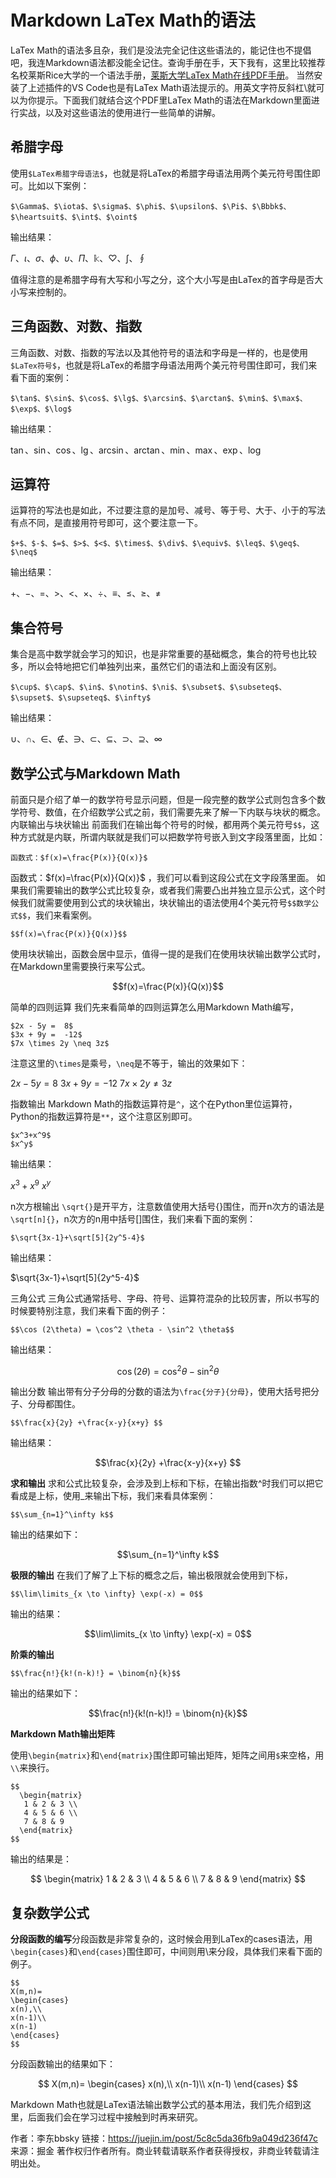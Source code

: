 # Markdown LaTex Math的语法

LaTex Math的语法多且杂，我们是没法完全记住这些语法的，能记住也不提倡吧，我连Markdown语法都没能全记住。查询手册在手，天下我有，这里比较推荐名校莱斯Rice大学的一个语法手册，[莱斯大学LaTex Math在线PDF手册](https://www.caam.rice.edu/~heinken/latex/symbols.pdf)。
当然安装了上述插件的VS Code也是有LaTex Math语法提示的。用英文字符反斜杠\就可以为你提示。下面我们就结合这个PDF里LaTex Math的语法在Markdown里面进行实战，以及对这些语法的使用进行一些简单的讲解。


## 希腊字母

使用`$LaTex希腊字母语法$`，也就是将LaTex的希腊字母语法用两个美元符号围住即可。比如以下案例：

```
$\Gamma$、$\iota$、$\sigma$、$\phi$、$\upsilon$、$\Pi$、$\Bbbk$、$\heartsuit$、$\int$、$\oint$
```

输出结果：

$\Gamma$、$\iota$、$\sigma$、$\phi$、$\upsilon$、$\Pi$、$\Bbbk$、$\heartsuit$、$\int$、$\oint$

值得注意的是希腊字母有大写和小写之分，这个大小写是由LaTex的首字母是否大小写来控制的。

## 三角函数、对数、指数

三角函数、对数、指数的写法以及其他符号的语法和字母是一样的，也是使用`$LaTex符号$`，也就是将LaTex的希腊字母语法用两个美元符号围住即可，我们来看下面的案例：

```
$\tan$、$\sin$、$\cos$、$\lg$、$\arcsin$、$\arctan$、$\min$、$\max$、$\exp$、$\log$
```

输出结果：

$\tan$、$\sin$、$\cos$、$\lg$、$\arcsin$、$\arctan$、$\min$、$\max$、$\exp$、$\log$

## 运算符
运算符的写法也是如此，不过要注意的是加号、减号、等于号、大于、小于的写法有点不同，是直接用符号即可，这个要注意一下。

```
$+$、$-$、$=$、$>$、$<$、$\times$、$\div$、$\equiv$、$\leq$、$\geq$、$\neq$  
```

输出结果：

$+$、$-$、$=$、$>$、$<$、$\times$、$\div$、$\equiv$、$\leq$、$\geq$、$\neq$  

## 集合符号
集合是高中数学就会学习的知识，也是非常重要的基础概念，集合的符号也比较多，所以会特地把它们单独列出来，虽然它们的语法和上面没有区别。

```
$\cup$、$\cap$、$\in$、$\notin$、$\ni$、$\subset$、$\subseteq$、$\supset$、$\supseteq$、$\infty$
```

输出结果：

$\cup$、$\cap$、$\in$、$\notin$、$\ni$、$\subset$、$\subseteq$、$\supset$、$\supseteq$、$\infty$

## 数学公式与Markdown Math
前面只是介绍了单一的数学符号显示问题，但是一段完整的数学公式则包含多个数学符号、数值，在介绍数学公式之前，我们需要先来了解一下内联与块状的概念。
内联输出与块状输出
前面我们在输出每个符号的时候，都用两个美元符号`$$`，这种方式就是内联，所谓内联就是我们可以把数学符号嵌入到文字段落里面，比如：

```
函数式：$f(x)=\frac{P(x)}{Q(x)}$  
```

函数式：$f(x)=\frac{P(x)}{Q(x)}$  ，我们可以看到这段公式在文字段落里面。
如果我们需要输出的数学公式比较复杂，或者我们需要凸出并独立显示公式，这个时候我们就需要使用到公式的块状输出，块状输出的语法使用4个美元符号`$$数学公式$$`，我们来看案例。

```
$$f(x)=\frac{P(x)}{Q(x)}$$ 
```

使用块状输出，函数会居中显示，值得一提的是我们在使用块状输出数学公式时，在Markdown里需要换行来写公式。

$$f(x)=\frac{P(x)}{Q(x)}$$ 

简单的四则运算 我们先来看简单的四则运算怎么用Markdown Math编写，

```
$2x - 5y =  8$  
$3x + 9y =  -12$
$7x \times 2y \neq 3z$
```

注意这里的`\times`是乘号，`\neq`是不等于，输出的效果如下：

$2x - 5y = 8$
$3x + 9y = -12$
$7x \times 2y \neq 3z$

指数输出 Markdown Math的指数运算符是`^`，这个在Python里位运算符，Python的指数运算符是`**`，这个注意区别即可。

```
$x^3+x^9$  
$x^y$  
```

输出结果：

$x^3+x^9$
$x^y$  

n次方根输出 `\sqrt{}`是开平方，注意数值使用大括号{}围住，而开n次方的语法是`\sqrt[n]{}`，n次方的n用中括号[]围住，我们来看下面的案例：

```
$\sqrt{3x-1}+\sqrt[5]{2y^5-4}$
```

输出结果：

$\sqrt{3x-1}+\sqrt[5]{2y^5-4}$

三角公式 三角公式通常括号、字母、符号、运算符混杂的比较厉害，所以书写的时候要特别注意，我们来看下面的例子：

```
$$\cos (2\theta) = \cos^2 \theta - \sin^2 \theta$$
```

输出结果：

$$\cos (2\theta) = \cos^2 \theta - \sin^2 \theta$$

输出分数 输出带有分子分母的分数的语法为`\frac{分子}{分母}`，使用大括号把分子、分母都围住。

```
$$\frac{x}{2y} +\frac{x-y}{x+y} $$
```

输出结果：

$$\frac{x}{2y} +\frac{x-y}{x+y} $$

**求和输出**
求和公式比较复杂，会涉及到上标和下标，在输出指数^时我们可以把它看成是上标，使用_来输出下标，我们来看具体案例：

```
$$\sum_{n=1}^\infty k$$
```

输出的结果如下：

$$\sum_{n=1}^\infty k$$

**极限的输出**
在我们了解了上下标的概念之后，输出极限就会使用到下标，

```
$$\lim\limits_{x \to \infty} \exp(-x) = 0$$
```

输出的结果：

$$\lim\limits_{x \to \infty} \exp(-x) = 0$$

**阶乘的输出**

```
$$\frac{n!}{k!(n-k)!} = \binom{n}{k}$$
```

输出的结果如下：

$$\frac{n!}{k!(n-k)!} = \binom{n}{k}$$

**Markdown Math输出矩阵**

使用`\begin{matrix}`和`\end{matrix}`围住即可输出矩阵，矩阵之间用`$`来空格，用`\\`来换行。
```
$$
  \begin{matrix}
   1 & 2 & 3 \\
   4 & 5 & 6 \\
   7 & 8 & 9
  \end{matrix} 
$$
```

输出的结果是：

$$
  \begin{matrix}
   1 & 2 & 3 \\
   4 & 5 & 6 \\
   7 & 8 & 9
  \end{matrix} 
$$

## 复杂数学公式
**分段函数的编写**分段函数是非常复杂的，这时候会用到LaTex的cases语法，用`\begin{cases}`和`\end{cases}`围住即可，中间则用\\来分段，具体我们来看下面的例子。

```
$$
X(m,n)=
\begin{cases}
x(n),\\
x(n-1)\\
x(n-1)
\end{cases}
$$
```

分段函数输出的结果如下：

$$
X(m,n)=
\begin{cases}
x(n),\\
x(n-1)\\
x(n-1)
\end{cases}
$$

Markdown Math也就是LaTex语法输出数学公式的基本用法，我们先介绍到这里，后面我们会在学习过程中接触到时再来研究。



作者：李东bbsky
链接：https://juejin.im/post/5c8c5da36fb9a049d236f47c
来源：掘金
著作权归作者所有。商业转载请联系作者获得授权，非商业转载请注明出处。